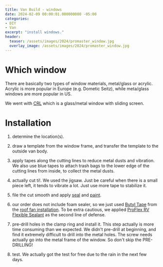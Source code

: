 ```yaml
---
title: Van Build - windows
date: 2024-02-09 00:00:01.000000000 -05:00
categories:
- DIY
- Van
excerpt: "install windows."
header:
  teaser: /assets/images/2024/promaster_window.jpg 
  overlay_image: /assets/images/2024/promaster_window.jpg 
---
```


# Which window

There are basically two types of window materials, metal/glass or acrylic. Acrylic is more popular in Europe (e.g. Dometic Seitz), while meta/glass windows are more popular in US.

We went with [CRL](https://vanwindowsdirect.com/crl-vw8366-universal-non-contoured-horizontal-sliding-window/) which is a glass/metal window with sliding screen.

# Installation

1. determine the location(s).
1. draw a template from the window frame, and transfer the template to the outside van body.
1. apply tapes along the cutting lines to reduce metal dusts and vibration. We also use blue tapes to attach trash bags to the lower edge of the cutting lines from inside, to collect the metal dusts.

1. actually cut ti!. We used the jigsaw. Just be careful when there is a small piece left, it tends to vibrate a lot. Just use more tape to stabilize it.
1. file the cut smooth and apply [seal]( https://www.homedepot.com/p/Rust-Oleum-Stops-Rust-12-oz-Protective-Enamel-Flat-White-Spray-Paint-7790830/100196386) and [paint](https://www.homedepot.com/p/Rust-Oleum-Stops-Rust-12-oz-Flat-White-Clean-Metal-Primer-Spray-7780830/100143442).
1. our order does not include foam sealer, so we just used [Butyl Tape](https://a.co/d/4PnHXlF) from the [roof fan installation](https://luxu.win/diy/van/roof-fan/). To be extra cautious, we applied [ProFlex RV Flexible Sealant](https://www.amazon.com/dp/B001FC98X2?ref=ppx_yo2ov_dt_b_product_details&th=1) as the second line of defense.
1. pre-drill holes in the clamp ring and install it. This step actually is more time consuming than we expected. We didn't pre-drill at beginning, and find it extremely difficult to drill into the metal holes. The screw needs actually go into the metal frame of the window. So don't skip the PRE-DRILLING!
1. test. We actually got the test for free due to the rain in the next few days.
